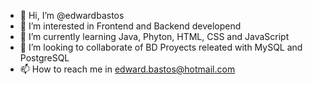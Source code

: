 - 👋 Hi, I’m @edwardbastos
- 👀 I’m interested in Frontend and Backend developend
- 🌱 I’m currently learning Java, Phyton, HTML, CSS and JavaScript
- 💞️ I’m looking to collaborate of BD Proyects releated with MySQL and PostgreSQL
- 📫 How to reach me in edward.bastos@hotmail.com

<!---
edwardbastos/edwardbastos is a ✨ special ✨ repository because its `README.md` (this file) appears on your GitHub profile.
You can click the Preview link to take a look at your changes.
--->
